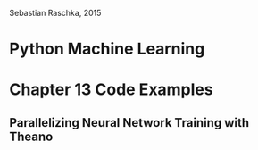 Sebastian Raschka, 2015

# Python Machine Learning 
# Chapter 13 Code Examples

## Parallelizing Neural Network Training with Theano